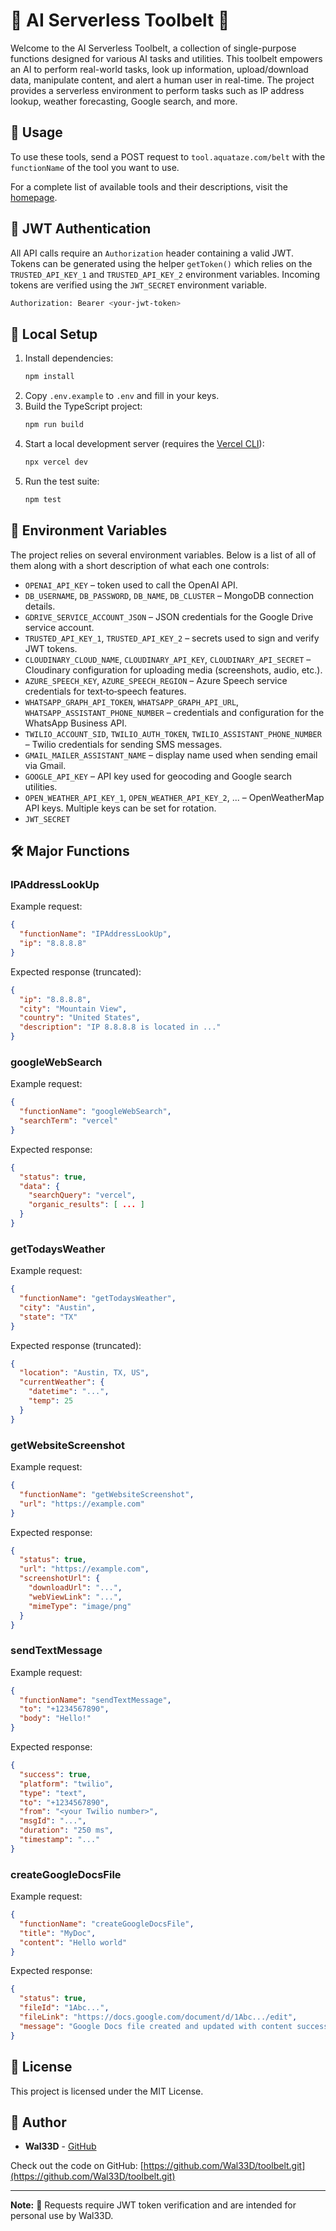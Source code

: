# 🌟 AI Serverless Toolbelt 🌟

Welcome to the AI Serverless Toolbelt, a collection of single-purpose functions designed for various AI tasks and utilities. This toolbelt empowers an AI to perform real-world tasks, look up information, upload/download data, manipulate content, and alert a human user in real-time. The project provides a serverless environment to perform tasks such as IP address lookup, weather forecasting, Google search, and more.

## 🚀 Usage

To use these tools, send a POST request to `tool.aquataze.com/belt` with the `functionName` of the tool you want to use.

For a complete list of available tools and their descriptions, visit the [homepage](https://tool.aquataze.com/).

## 🔐 JWT Authentication

All API calls require an `Authorization` header containing a valid JWT. Tokens can be generated using the helper `getToken()` which relies on the `TRUSTED_API_KEY_1` and `TRUSTED_API_KEY_2` environment variables. Incoming tokens are verified using the `JWT_SECRET` environment variable.

```bash
Authorization: Bearer <your-jwt-token>
```


## 🔧 Local Setup

1. Install dependencies:
   ```bash
   npm install
   ```
2. Copy `.env.example` to `.env` and fill in your keys.
3. Build the TypeScript project:
   ```bash
   npm run build
   ```
4. Start a local development server (requires the [Vercel CLI](https://vercel.com/docs/cli)):
   ```bash
   npx vercel dev
   ```
5. Run the test suite:
   ```bash
   npm test
   ```


## 🌱 Environment Variables

The project relies on several environment variables. Below is a list of all of them along with a short description of what each one controls:

- `OPENAI_API_KEY` – token used to call the OpenAI API.
- `DB_USERNAME`, `DB_PASSWORD`, `DB_NAME`, `DB_CLUSTER` – MongoDB connection details.
- `GDRIVE_SERVICE_ACCOUNT_JSON` – JSON credentials for the Google Drive service account.
- `TRUSTED_API_KEY_1`, `TRUSTED_API_KEY_2` – secrets used to sign and verify JWT tokens.
- `CLOUDINARY_CLOUD_NAME`, `CLOUDINARY_API_KEY`, `CLOUDINARY_API_SECRET` – Cloudinary configuration for uploading media (screenshots, audio, etc.).
- `AZURE_SPEECH_KEY`, `AZURE_SPEECH_REGION` – Azure Speech service credentials for text‑to‑speech features.
- `WHATSAPP_GRAPH_API_TOKEN`, `WHATSAPP_GRAPH_API_URL`, `WHATSAPP_ASSISTANT_PHONE_NUMBER` – credentials and configuration for the WhatsApp Business API.
- `TWILIO_ACCOUNT_SID`, `TWILIO_AUTH_TOKEN`, `TWILIO_ASSISTANT_PHONE_NUMBER` – Twilio credentials for sending SMS messages.
- `GMAIL_MAILER_ASSISTANT_NAME` – display name used when sending email via Gmail.
- `GOOGLE_API_KEY` – API key used for geocoding and Google search utilities.
- `OPEN_WEATHER_API_KEY_1`, `OPEN_WEATHER_API_KEY_2`, ... – OpenWeatherMap API keys. Multiple keys can be set for rotation.
- `JWT_SECRET`


## 🛠 Major Functions

### IPAddressLookUp
Example request:
```json
{
  "functionName": "IPAddressLookUp",
  "ip": "8.8.8.8"
}
```
Expected response (truncated):
```json
{
  "ip": "8.8.8.8",
  "city": "Mountain View",
  "country": "United States",
  "description": "IP 8.8.8.8 is located in ..."
}
```

### googleWebSearch
Example request:
```json
{
  "functionName": "googleWebSearch",
  "searchTerm": "vercel"
}
```
Expected response:
```json
{
  "status": true,
  "data": {
    "searchQuery": "vercel",
    "organic_results": [ ... ]
  }
}
```

### getTodaysWeather
Example request:
```json
{
  "functionName": "getTodaysWeather",
  "city": "Austin",
  "state": "TX"
}
```
Expected response (truncated):
```json
{
  "location": "Austin, TX, US",
  "currentWeather": {
    "datetime": "...",
    "temp": 25
  }
}
```

### getWebsiteScreenshot
Example request:
```json
{
  "functionName": "getWebsiteScreenshot",
  "url": "https://example.com"
}
```
Expected response:
```json
{
  "status": true,
  "url": "https://example.com",
  "screenshotUrl": {
    "downloadUrl": "...",
    "webViewLink": "...",
    "mimeType": "image/png"
  }
}
```

### sendTextMessage
Example request:
```json
{
  "functionName": "sendTextMessage",
  "to": "+1234567890",
  "body": "Hello!"
}
```
Expected response:
```json
{
  "success": true,
  "platform": "twilio",
  "type": "text",
  "to": "+1234567890",
  "from": "<your Twilio number>",
  "msgId": "...",
  "duration": "250 ms",
  "timestamp": "..."
}
```

### createGoogleDocsFile
Example request:
```json
{
  "functionName": "createGoogleDocsFile",
  "title": "MyDoc",
  "content": "Hello world"
}
```
Expected response:
```json
{
  "status": true,
  "fileId": "1Abc...",
  "fileLink": "https://docs.google.com/document/d/1Abc.../edit",
  "message": "Google Docs file created and updated with content successfully."
}
```
## 📄 License

This project is licensed under the MIT License.

## 👤 Author

-   **Wal33D** - [GitHub](https://github.com/Wal33D)

Check out the code on GitHub: [https://github.com/Wal33D/toolbelt.git](https://github.com/Wal33D/toolbelt.git)

---

**Note:** 🔐 Requests require JWT token verification and are intended for personal use by Wal33D.
